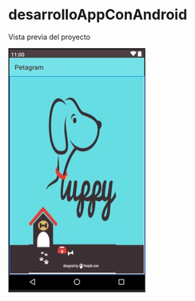 # desarrolloAppConAndroid
Vista previa del proyecto

![alt text](https://github.com/jesuseduaardo/desarrolloAppConAndroid/blob/integrandoMaterialDesign/Vista%20previa.jpg?raw=true)

